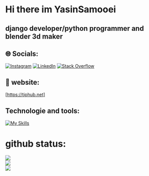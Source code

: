 
# Hi there im YasinSamooei
## django developer/python programmer and blender 3d maker
## 🌐 Socials:
[![Instagram](https://img.shields.io/badge/Instagram-%23E4405F.svg?logo=Instagram&logoColor=white)](https://instagram.com/y.electrocode) [![LinkedIn](https://img.shields.io/badge/LinkedIn-%230077B5.svg?logo=linkedin&logoColor=white)](https://linkedin.com/in/yasin-samooei)
[![Stack Overflow](https://img.shields.io/badge/-Stackoverflow-FE7A16?logo=stack-overflow&logoColor=white)](https://stackoverflow.com/users/18289622/yasinsamooei)
## 🔴 website:
[https://tiphub.net]
## Technologie and tools:
[![My Skills](https://skillicons.dev/icons?i=python,django,html,css,bootstrap,git,github,blender,aftereffects,photoshop,pr,mysql,vscode)](https://skillicons.dev)
# github status:
![](https://github-readme-stats.vercel.app/api?username=YasinSamooei&theme=dark&hide_border=false&include_all_commits=true&count_private=true)<br/>
![](https://github-readme-streak-stats.herokuapp.com/?user=YasinSamooei&theme=dark&hide_border=false)<br/>
![](https://github-readme-stats.vercel.app/api/top-langs/?username=YasinSamooei&theme=dark&hide_border=false&include_all_commits=true&count_private=true&layout=compact)
